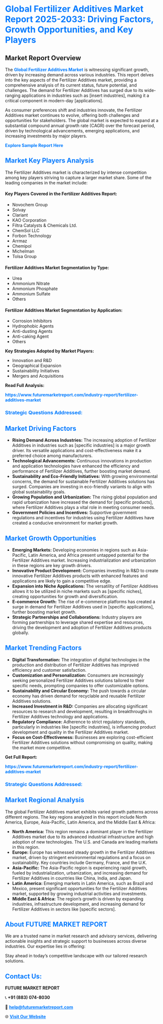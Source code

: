 <h1 style="color: #007BFF;">Global Fertilizer Additives Market Report 2025-2033: Driving Factors, Growth Opportunities, and Key Players</h1>

<section id="overview">
<h2>Market Report Overview</h2>
<p>The <a href="https://www.futuremarketreport.com/industry-report/fertilizer-additives-market" style="color: #007BFF; text-decoration: none;"><strong>Global Fertilizer Additives Market</strong></a> is witnessing significant growth, driven by increasing demand across various industries. This report delves into the key aspects of the Fertilizer Additives market, providing a comprehensive analysis of its current status, future potential, and challenges. The demand for Fertilizer Additives has surged due to its wide-ranging applications in industries such as [insert industries], making it a critical component in modern-day [applications].</p>
<p>As consumer preferences shift and industries innovate, the Fertilizer Additives market continues to evolve, offering both challenges and opportunities for stakeholders. The global market is expected to expand at a substantial compound annual growth rate (CAGR) over the forecast period, driven by technological advancements, emerging applications, and increasing investments by major players.</p>
</section>

<section id="overview">
<p><a href="https://www.futuremarketreport.com/request-sample/reportId=45829" style="color: #007BFF; text-decoration: none;"><strong>Explore Sample Report Here</strong></a></p>
</section>

<section id="key-players">
<h2 style="color: #007BFF;">Market Key Players Analysis</h2>
<p>The Fertilizer Additives market is characterized by intense competition among key players striving to capture a larger market share. Some of the leading companies in the market include:</p>
<h4>Key Players Covered in the Fertilizer Additives Report:</h4>
<ul><li>Novochem Group</li><li>Solvay</li><li>Clariant</li><li>KAO Corporation</li><li>Filtra Catalysts &amp; Chemicals Ltd.</li><li>ChemSol LLC</li><li>Forbon Technology</li><li>Arrmaz</li><li>Chemipol</li><li>Michelman</li><li>Tolsa Group</li></ul>
<h4>Fertilizer Additives Market Segmentation by Type:</h4>
<ul><li>Urea</li><li>Ammonium Nitrate</li><li>Ammonium Phosphate</li><li>Ammonium Sulfate</li><li>Others</li></ul>

<h4>Fertilizer Additives Market Segmentation by Application:</h4>
<ul><li>Corrosion Inhibitors</li><li>Hydrophobic Agents</li><li>Anti-dusting Agents</li><li>Anti-caking Agent</li><li>Others</li></ul>
<p><strong>Key Strategies Adopted by Market Players:</strong></p>
<ul>
<li>Innovation and R&D</li>
<li>Geographical Expansion</li>
<li>Sustainability Initiatives</li>
<li>Mergers and Acquisitions</li>
</ul>
</section>

<section>
<p><strong>Read Full Analysis: </strong></p><a href="https://www.futuremarketreport.com/industry-report/fertilizer-additives-market" style="color: #007BFF; text-decoration: none;"><strong>https://www.futuremarketreport.com/industry-report/fertilizer-additives-market</strong></a>
<h3 style="color: #007BFF;">Strategic Questions Addressed:</h3>
</section>

<section id="driving-factors">
<h2 style="color: #007BFF;">Market Driving Factors</h2>
<ul>
<li><strong>Rising Demand Across Industries:</strong> The increasing adoption of Fertilizer Additives in industries such as [specific industries] is a major growth driver. Its versatile applications and cost-effectiveness make it a preferred choice among manufacturers.</li>
<li><strong>Technological Advancements:</strong> Continuous innovations in production and application technologies have enhanced the efficiency and performance of Fertilizer Additives, further boosting market demand.</li>
<li><strong>Sustainability and Eco-Friendly Initiatives:</strong> With growing environmental concerns, the demand for sustainable Fertilizer Additives solutions has surged. Companies are investing in eco-friendly variants to align with global sustainability goals.</li>
<li><strong>Growing Population and Urbanization:</strong> The rising global population and rapid urbanization have increased the demand for [specific products], where Fertilizer Additives plays a vital role in meeting consumer needs.</li>
<li><strong>Government Policies and Incentives:</strong> Supportive government regulations and incentives for industries using Fertilizer Additives have created a conducive environment for market growth.</li>
</ul>
</section>

<section id="growth-opportunities">
<h2 style="color: #007BFF;">Market Growth Opportunities</h2>
<ul>
<li><strong>Emerging Markets:</strong> Developing economies in regions such as Asia-Pacific, Latin America, and Africa present untapped potential for the Fertilizer Additives market. Increasing industrialization and urbanization in these regions are key growth drivers.</li>
<li><strong>Innovative Product Development:</strong> Companies investing in R&D to create innovative Fertilizer Additives products with enhanced features and applications are likely to gain a competitive edge.</li>
<li><strong>Expansion into Niche Applications:</strong> The versatility of Fertilizer Additives allows it to be utilized in niche markets such as [specific niches], creating opportunities for growth and diversification.</li>
<li><strong>E-commerce Growth:</strong> The rise of e-commerce platforms has created a surge in demand for Fertilizer Additives used in [specific applications], further boosting market growth.</li>
<li><strong>Strategic Partnerships and Collaborations:</strong> Industry players are forming partnerships to leverage shared expertise and resources, driving the development and adoption of Fertilizer Additives products globally.</li>
</ul>
</section>

<section id="trending-factors">
<h2 style="color: #007BFF;">Market Trending Factors</h2>
<ul>
<li><strong>Digital Transformation:</strong> The integration of digital technologies in the production and distribution of Fertilizer Additives has improved efficiency and customer satisfaction.</li>
<li><strong>Customization and Personalization:</strong> Consumers are increasingly seeking personalized Fertilizer Additives solutions tailored to their specific needs, prompting companies to offer customizable options.</li>
<li><strong>Sustainability and Circular Economy:</strong> The push towards a circular economy has driven demand for recyclable and reusable Fertilizer Additives solutions.</li>
<li><strong>Increased Investment in R&D:</strong> Companies are allocating significant resources to research and development, resulting in breakthroughs in Fertilizer Additives technology and applications.</li>
<li><strong>Regulatory Compliance:</strong> Adherence to strict regulatory standards, particularly in industries like [specific industries], is influencing product development and quality in the Fertilizer Additives market.</li>
<li><strong>Focus on Cost-Effectiveness:</strong> Businesses are exploring cost-efficient Fertilizer Additives solutions without compromising on quality, making the market more competitive.</li>
</ul>
</section>

<section>
<p><strong>Get Full Report: </strong></p><a href="https://www.futuremarketreport.com/industry-report/fertilizer-additives-market" style="color: #007BFF; text-decoration: none;"><strong>https://www.futuremarketreport.com/industry-report/fertilizer-additives-market</strong></a>
<h3 style="color: #007BFF;">Strategic Questions Addressed:</h3>
</section>


<section id="regional-analysis">
<h2 style="color: #007BFF;">Market Regional Analysis</h2>
<p>The global Fertilizer Additives market exhibits varied growth patterns across different regions. The key regions analyzed in this report include North America, Europe, Asia-Pacific, Latin America, and the Middle East & Africa:</p>
<ul>
<li><strong>North America:</strong> This region remains a dominant player in the Fertilizer Additives market due to its advanced industrial infrastructure and high adoption of new technologies. The U.S. and Canada are leading markets in this region.</li>
<li><strong>Europe:</strong> Europe has witnessed steady growth in the Fertilizer Additives market, driven by stringent environmental regulations and a focus on sustainability. Key countries include Germany, France, and the U.K.</li>
<li><strong>Asia-Pacific:</strong> The Asia-Pacific region is experiencing rapid growth, fueled by industrialization, urbanization, and increasing demand for Fertilizer Additives in countries like China, India, and Japan.</li>
<li><strong>Latin America:</strong> Emerging markets in Latin America, such as Brazil and Mexico, present significant opportunities for the Fertilizer Additives market, supported by growing industrial activities and investments.</li>
<li><strong>Middle East & Africa:</strong> The region’s growth is driven by expanding industries, infrastructure development, and increasing demand for Fertilizer Additives in sectors like [specific sectors].</li>
</ul>
</section>

<footer>
<h2 style="color: #007BFF;">About FUTURE MARKET REPORT</h2>
<p>We are a trusted name in market research and advisory services, delivering actionable insights and strategic support to businesses across diverse industries. Our expertise lies in offering:</p>

<p>Stay ahead in today’s competitive landscape with our tailored research solutions.</p>

<h2 style="color: #007BFF;">Contact Us:</h2>
<p><strong>FUTURE MARKET REPORT</strong></p>
<p>📞 <strong>+91 (883) 074-8030</strong></p>
<p>📧 <strong><a href="mailto:help@futuremarketreport.com" style="color: #007BFF;">help@futuremarketreport.com</a></strong></p>
<p>🌐 <strong><a href="https://www.futuremarketreport.com/" style="color: #007BFF;">Visit Our Website</a></strong></p>
</footer>
